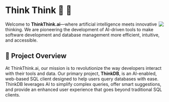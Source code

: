 # Think Think 🧠 🧠

<a href="https://discord.gg/bUE6hzdmrh" style="float: right;"><img src="https://img.shields.io/discord/1245952504341200957?style=flat&label=Discord"></a>


Welcome to **ThinkThink.ai**—where artificial intelligence meets innovative thinking. We are pioneering the development of AI-driven tools to make software development and database management more efficient, intuitive, and accessible.

## 🚀 Project Overview

At ThinkThink.ai, our mission is to revolutionize the way developers interact with their tools and data. Our primary project, **ThinkDB**, is an AI-enabled, web-based SQL client designed to help users query databases with ease. ThinkDB leverages AI to simplify complex queries, offer smart suggestions, and provide an enhanced user experience that goes beyond traditional SQL clients.
